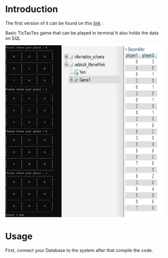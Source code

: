 # Introduction

The first version of it can be found on this [link](https://github.com/OfficalOffical/WhileStudent/tree/master/C%20%26%20C%2B%2B/ForCV/Tic-Tac-Toe%20Game) : 

Basic TicTacTeo game that can be played in terminal It also holds the data on SQL 

<img src="images/toSend5.png" width ="700" height="550">


# Usage 

First, connect your Database to the system after that compile the code. 
